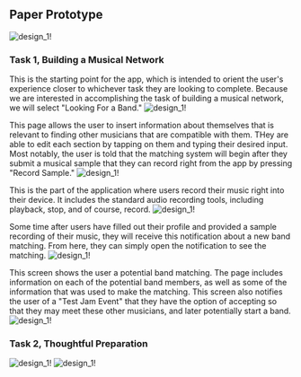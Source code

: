 ## Paper Prototype

![design_1!](/img/whole_proto.jpeg)

### Task 1, Building a Musical Network
This is the starting point for the app, which is intended to orient the user's experience closer to whichever task they are looking to complete. Because we are interested in accomplishing the task of building a musical network, we will select "Looking For a Band."
![design_1!](/img/paper-proto-start.JPG)

This page allows the user to insert information about themselves that is relevant to finding other musicians that are compatible with them. THey are able to edit each section by tapping on them and typing their desired input. Most notably, the user is told that the matching system will begin after they submit a musical sample that they can record right from the app by pressing "Record Sample."
![design_1!](/img/paper-proto-profile.JPG)

This is the part of the application where users record their music right into their device. It includes the standard audio recording tools, including playback, stop, and of course, record.
![design_1!](/img/paper-proto-record.JPG)

Some time after users have filled out their profile and provided a sample recording of their music, they will receive this notification about a new band matching. From here, they can simply open the notification to see the matching.
![design_1!](/img/paper-proto-match-notification.JPG)

This screen shows the user a potential band matching. The page includes information on each of the potential band members, as well as some of the information that was used to make the matching. This screen also notifies the user of a "Test Jam Event" that they have the option of accepting so that they may meet these other musicians, and later potentially start a band.
![design_1!](/img/paper-proto-match.JPG)

### Task 2, Thoughtful Preparation

![design_1!](/img/paper-proto-band.JPG)
![design_1!](/img/paper-proto-prep.JPG)





